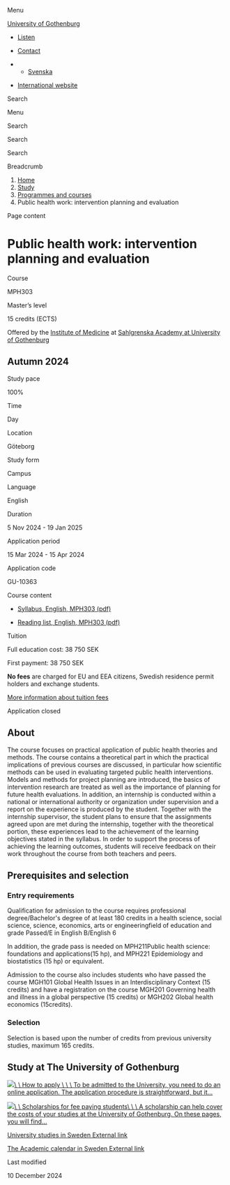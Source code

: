 Menu

[University of Gothenburg](/en)

- [Listen](//app-eu.readspeaker.com/cgi-bin/rsent?customerid=9467&lang=en_uk&readclass=region--content&url=https%3A%2F%2Fwww.gu.se%2Fen%2Fstudy-gothenburg%2Fpublic-health-work-intervention-planning-and-evaluation-mph303 "Listen with ReadSpeaker")

- [Contact](/en/contact)

- - [Svenska](/studera/hitta-utbildning/folkhalsoarbete-planering-av-intervention-och-utvardering-mph303)
- [International website](/en/study-gothenburg/public-health-work-intervention-planning-and-evaluation-mph303)

Search


Menu


Search


Search

Search

Breadcrumb

1. [Home](/en)
2. [Study](/en/study-in-gothenburg)
3. [Programmes and courses](/en/study-in-gothenburg/study-options)
4. Public health work: intervention planning and evaluation


Page content

# Public health work: intervention planning and evaluation

Course


MPH303


Master’s level



15 credits (ECTS)



Offered by the
[Institute of Medicine](https://www.gu.se/en/medicine)
at
[Sahlgrenska Academy at University of Gothenburg](https://www.gu.se/en/sahlgrenska-akademin)

## Autumn 2024

Study pace


100%

Time


Day

Location


Göteborg

Study form


Campus

Language


English

Duration


5 Nov 2024
\- 19 Jan 2025

Application period


15 Mar 2024
\- 15 Apr 2024

Application code


GU-10363

Course content


- [Syllabus, English, MPH303 (pdf)](https://kursplaner.gu.se/pdf/kurs/en/MPH303)


- [Reading list, English, MPH303 (pdf)](https://kursplaner.gu.se/english/MPH303_Litteratur_33209_H22.pdf)


Tuition


Full education cost: 38 750 SEK

First payment: 38 750 SEK

**No fees** are charged for EU and EEA citizens, Swedish residence permit holders and exchange students.

[More information about tuition fees](https://www.gu.se/en/study-in-gothenburg/apply/tuition-fees)

Application closed


## About

The course focuses on practical application of public health theories and methods. The course contains a theoretical part in which the practical implications of previous courses are discussed, in particular how scientific methods can be used in evaluating targeted public health interventions. Models and methods for project planning are introduced, the basics of intervention research are treated as well as the importance of planning for future health evaluations. In addition, an internship is conducted within a national or international authority or organization under supervision and a report on the experience is produced by the student. Together with the internship supervisor, the student plans to ensure that the assignments agreed upon are met during the internship, together with the theoretical portion, these experiences lead to the achievement of the learning objectives stated in the syllabus. In order to support the process of achieving the learning outcomes, students will receive feedback on their work throughout the course from both teachers and peers.

## Prerequisites and selection

### Entry requirements

Qualification for admission to the course requires professional degree/Bachelor's degree of at least 180 credits in a health science, social science, science, economics, arts or engineeringfield of education and grade Passed/E in English B/English 6

In addition, the grade pass is needed on MPH211Public health science: foundations and applications(15 hp), and MPH221 Epidemiology and biostatistics (15 hp) or equivalent.

Admission to the course also includes students who have passed the course MGH101 Global Health Issues in an Interdisciplinary Context (15 credits) and have a registration on the course MGH201 Governing health and illness in a global perspective (15 credits) or MGH202 Global health economics (15credits).

### Selection

Selection is based upon the number of credits from previous university studies, maximum 165 credits.

## Study at The University of Gothenburg

[![](/sites/default/files/dynamic-image/dynamic_image_2188_218/public/2020-03/cytonn-photography-ZJEKICY5EXY-unsplash.jpg?media_id=2553&width=1904&height=208)\\
\\
How to apply \\
\\
\\
To be admitted to the University, you need to do an online application. The application procedure is straightforward, but it…](/en/study-in-gothenburg/apply)

[![](/sites/default/files/dynamic-image/dynamic_image_2188_218/public/2024-01/GU-7.jpg?media_id=95188&width=1904&height=208)\\
\\
Scholarships for fee paying students\\
\\
\\
A scholarship can help cover the costs of your studies at the University of Gothenburg. On these pages, you will find…](/en/study-in-gothenburg/apply/scholarships-for-fee-paying-students)

[University studies in Sweden External link](https://www.gu.se/en/study-in-gothenburg/before-you-arrive/university-studies-in-sweden "External link")

[The Academic calendar in Sweden External link](https://www.gu.se/en/study-in-gothenburg/when-you-are-here/academic-calendar "External link")

Last modified


10 December 2024